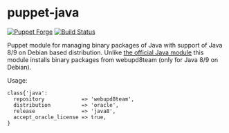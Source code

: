 # puppet-java

[![Puppet Forge](http://img.shields.io/puppetforge/v/deric/java.svg)](https://forge.puppetlabs.com/deric/java)
[![Build Status](https://travis-ci.org/deric/puppet-java.png?branch=master)](https://travis-ci.org/deric/puppet-java)


Puppet module for managing binary packages of Java with support of Java 8/9 on Debian based distribution. Unlike [the official
Java module](https://github.com/puppetlabs/puppetlabs-java) this module installs binary packages from webupd8team (only for Java 8/9 on Debian).

Usage:
```puppet
class{'java':
  repository            => 'webupd8team',
  distribution          => 'oracle',
  release               => 'java8',
  accept_oracle_license => true,
}
```
